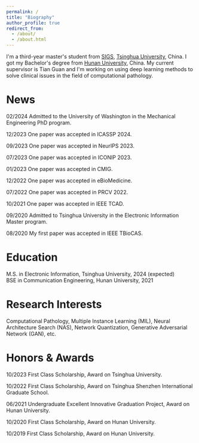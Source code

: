 ```yaml
---
permalink: /
title: "Biography"
author_profile: true
redirect_from: 
  - /about/
  - /about.html
---
```


I'm a third-year master's student from [SIGS](https://www.sigs.tsinghua.edu.cn/), [Tsinghua University](https://www.tsinghua.edu.cn/), China. I got my Bachelor's degree from [Hunan University](https://www.hnu.edu.cn/), China. My current supervisor is Tian Guan and I'm working on using deep learning methods to solve clinical issues in the field of computational pathology.

News
======
02/2024 Admitted to the University of Washington in the Mechanical Engineering PhD program.

12/2023 One paper was accepted in ICASSP 2024.

09/2023 One paper was accepted in NeurIPS 2023.

07/2023 One paper was accepted in ICONIP 2023.

01/2023 One paper was accepted in CMIG.

12/2022 One paper was accepted in eBioMedicine.

07/2022 One paper was accepted in PRCV 2022.

10/2021 One paper was accepted in IEEE TCAD.

09/2020 Admitted to Tsinghua University in the Electronic Information Master program.

08/2020 My first paper was accepted in IEEE TBioCAS.

Education
======
M.S. in Electronic Information, Tsinghua University, 2024 (expected)<br />
BSE in Communication Engineering, Hunan University, 2021

Research Interests
======
Computational Pathology, Multiple Instance Learning (MIL), Neural Architecture Search (NAS), Network Quantization, Generative Adversarial Network (GAN), etc.

Honors & Awards
======
10/2023 First Class Scholarship, Award on Tsinghua University.

10/2022 First Class Scholarship, Award on Tsinghua Shenzhen International Graduate School.

06/2021 Undergraduate Excellent Innovative Graduation Project, Award on Hunan University.

10/2020 First Class Scholarship, Award on Hunan University.

10/2019 First Class Scholarship, Award on Hunan University.

